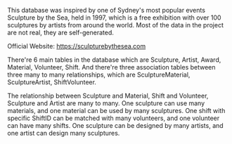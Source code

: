 This database was inspired by one of Sydney's most popular events Sculpture by the Sea, 
held in 1997, which is a free exhibition with over 100 sculptures by artists from around the world. 
Most of the data in the project are not real, they are self-generated.

Official Website: https://sculpturebythesea.com

There're 6 main tables in the database which are Sculpture, Artist, Award, Material, Volunteer, Shift.
And there're three association tables between three many to many relationships, which are SculptureMaterial, SculptureArtist, ShiftVolunteer.

The relationship between Sculpture and Material, Shift and Volunteer, Sculpture and Artist are many to many.
One sculpture can use many materials, and one material can be used by many sculptures.
One shift with specific ShiftID can be matched with many volunteers, and one volunteer can have many shifts.
One sculpture can be designed by many artists, and one artist can design many sculptures.
